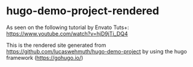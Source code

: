 # hugo-demo-project-rendered

As seen on the following tutorial by Envato Tuts+:
https://www.youtube.com/watch?v=hjD9jTi_DQ4

This is the rendered site generated from https://github.com/lucaswehmuth/hugo-demo-project by using the hugo framework (https://gohugo.io/)
